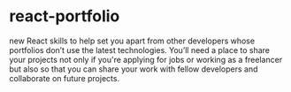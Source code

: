 # react-portfolio
new React skills to help set you apart from other developers whose portfolios don’t use the latest technologies. You’ll need a place to share your projects not only if you're applying for jobs or working as a freelancer but also so that you can share your work with fellow developers and collaborate on future projects.
